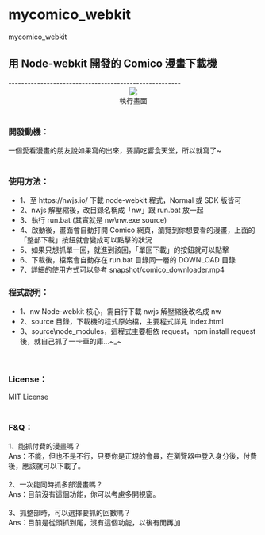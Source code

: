 # mycomico_webkit
mycomico_webkit
<h2>用 Node-webkit 開發的 Comico 漫畫下載機</h2>
------------------------------------------------------<br>
<div align="center">
  <img src="snapshot/comico_downloader.gif">
  <br>
  執行畫面
</div>
<br>
<h3>開發動機：</h3>
一個愛看漫畫的朋友說如果寫的出來，要請吃響食天堂，所以就寫了~<br>
<br>
<h3>使用方法：</h3>
<ul>
<li>1、至 https://nwjs.io/ 下載 node-webkit 程式，Normal 或 SDK 版皆可</li>
<li>2、nwjs 解壓縮後，改目錄名稱成「nw」跟 run.bat 放一起</li>
<li>3、執行 run.bat (其實就是 nw\nw.exe source)</li>
<li>4、啟動後，畫面會自動打開 Comico 網頁，瀏覽到你想要看的漫畫，上面的「整部下載」按鈕就會變成可以點擊的狀況</li>
<li>5、如果只想抓單一回，就進到該回，「單回下載」的按鈕就可以點擊</li>
<li>6、下載後，檔案會自動存在 run.bat 目錄同一層的 DOWNLOAD 目錄</li>
<li>7、詳細的使用方式可以參考 snapshot/comico_downloader.mp4</li>
</ul>

<h3>程式說明：</h3>
<ul>
 <li>1、nw Node-webkit 核心，需自行下載 nwjs 解壓縮後改名成 nw</li>
 <li>2、source 目錄，下載機的程式原始檔，主要程式詳見 index.html</li>
 <li>3、source\node_modules，這程式主要相依 request，npm install request 後，就自己抓了一卡車的庫...~_~</li>
</ul>
<br>
<h3>License：</h3>
MIT License
<br><br>


<h3>F&Q：</h3>
1、能抓付費的漫畫嗎？<br>
Ans：不能，但也不是不行，只要你是正規的會員，在瀏覽器中登入身分後，付費後，應該就可以下載了。<br>
<br>
2、一次能同時抓多部漫畫嗎？<br>
Ans：目前沒有這個功能，你可以考慮多開視窗。<br>
<br>
3、抓整部時，可以選擇要抓的回數嗎？<br>
Ans：目前是從頭抓到尾，沒有這個功能，以後有閒再加<br>

